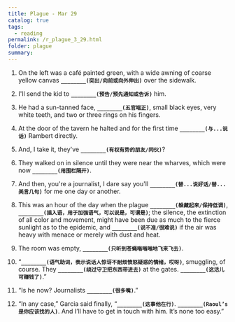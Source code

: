 ```yaml
---
title: Plague - Mar 29
catalog: true
tags: 
  - reading
permalink: /r_plague_3_29.html
folder: plague
summary: 
---
```



1.  On the left was a café painted green, with a wide awning of coarse yellow canvas <b data-toggle="tooltip" data-original-title="{{site.data.answers.plag_d_47_a1}}">`________(突出/向前或向外伸出)`</b> over the sidewalk.

2.  I'll send the kid to <b data-toggle="tooltip" data-original-title="{{site.data.answers.plag_d_47_b1}}">`________(预告/预先通知或告诉)`</b> him.

3.  He had a sun-tanned face, <b data-toggle="tooltip" data-original-title="{{site.data.answers.plag_d_47_c1}}">`________(五官端正)`</b>, small black eyes, very white teeth, and two or three rings on his fingers.

4.  At the door of the tavern he halted and for the first time <b data-toggle="tooltip" data-original-title="{{site.data.answers.plag_d_47_d1}}">`________(与...说话)`</b> Rambert directly.

5.  And, I take it, they've <b data-toggle="tooltip" data-original-title="{{site.data.answers.plag_d_47_e1}}">`________(有权有势的朋友/同伙)`</b>?

6.  They walked on in silence until they were near the wharves, which were now <b data-toggle="tooltip" data-original-title="{{site.data.answers.plag_d_47_f1}}">`________(用围栏隔开)`</b>.

7.  And then, you're a journalist, I dare say you'll <b data-toggle="tooltip" data-original-title="{{site.data.answers.plag_d_47_g1}}">`________(替...说好话/替...美言几句)`</b> for me one day or another.

8.  This was an hour of the day when the plague <b data-toggle="tooltip" data-original-title="{{site.data.answers.plag_d_47_h1}}">`________(躲藏起来/保持低调)`</b>, <b data-toggle="tooltip" data-original-title="{{site.data.answers.plag_d_47_h2}}">`________(插入语，用于加强语气，可以说是，可谓是)`</b>; the silence, the extinction of all color and movement, might have been due as much to the fierce sunlight as to the epidemic, and <b data-toggle="tooltip" data-original-title="{{site.data.answers.plag_d_47_h3}}">`________(说不准/很难说)`</b> if the air was heavy with menace or merely with dust and heat.

9.  The room was empty, <b data-toggle="tooltip" data-original-title="{{site.data.answers.plag_d_47_i1}}">`________(只听到苍蝇嗡嗡嗡地飞来飞去)`</b>.

10.  “<b data-toggle="tooltip" data-original-title="{{site.data.answers.plag_d_47_j2}}">`________(语气助词，表示说话人惊讶不耐烦愤怒疑惑的情绪，哎呀)`</b>, smuggling, of course. They <b data-toggle="tooltip" data-original-title="{{site.data.answers.plag_d_47_j1}}">`________(绕过守卫把东西带进去)`</b> at the gates. <b data-toggle="tooltip" data-original-title="{{site.data.answers.plag_d_47_j3}}">`________(这活儿可赚钱了)`</b>.”

11.  “Is he now? Journalists <b data-toggle="tooltip" data-original-title="{{site.data.answers.plag_d_47_k1}}">`________(很多嘴)`</b>.”

12.  “In any case,” Garcia said finally, “<b data-toggle="tooltip" data-original-title="{{site.data.answers.plag_d_47_l1}}">`________(这事他在行)`</b>. <b data-toggle="tooltip" data-original-title="{{site.data.answers.plag_d_47_l2}}">`________(Raoul’s是你应该找的人)`</b>. And I’ll have to get in touch with him. It’s none too easy.”